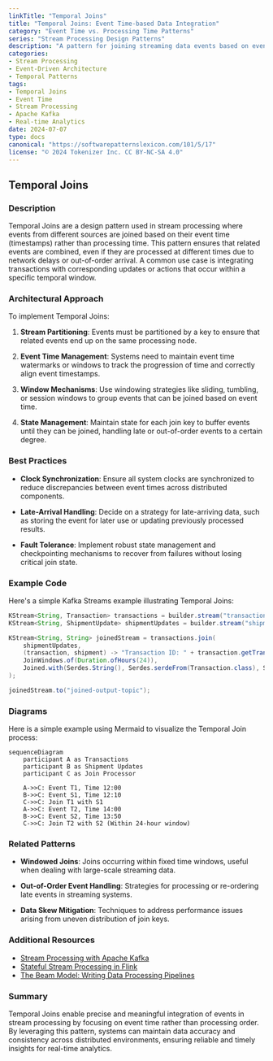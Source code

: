 ```yaml
---
linkTitle: "Temporal Joins"
title: "Temporal Joins: Event Time-based Data Integration"
category: "Event Time vs. Processing Time Patterns"
series: "Stream Processing Design Patterns"
description: "A pattern for joining streaming data events based on event time to ensure temporal proximity and relevance."
categories:
- Stream Processing
- Event-Driven Architecture
- Temporal Patterns
tags:
- Temporal Joins
- Event Time
- Stream Processing
- Apache Kafka
- Real-time Analytics
date: 2024-07-07
type: docs
canonical: "https://softwarepatternslexicon.com/101/5/17"
license: "© 2024 Tokenizer Inc. CC BY-NC-SA 4.0"
---
```


## Temporal Joins

### Description

Temporal Joins are a design pattern used in stream processing where events from different sources are joined based on their event time (timestamps) rather than processing time. This pattern ensures that related events are combined, even if they are processed at different times due to network delays or out-of-order arrival. A common use case is integrating transactions with corresponding updates or actions that occur within a specific temporal window.

### Architectural Approach

To implement Temporal Joins:

1. **Stream Partitioning**: Events must be partitioned by a key to ensure that related events end up on the same processing node.
   
2. **Event Time Management**: Systems need to maintain event time watermarks or windows to track the progression of time and correctly align event timestamps.

3. **Window Mechanisms**: Use windowing strategies like sliding, tumbling, or session windows to group events that can be joined based on event time.

4. **State Management**: Maintain state for each join key to buffer events until they can be joined, handling late or out-of-order events to a certain degree.

### Best Practices

- **Clock Synchronization**: Ensure all system clocks are synchronized to reduce discrepancies between event times across distributed components.
  
- **Late-Arrival Handling**: Decide on a strategy for late-arriving data, such as storing the event for later use or updating previously processed results.

- **Fault Tolerance**: Implement robust state management and checkpointing mechanisms to recover from failures without losing critical join state.

### Example Code

Here's a simple Kafka Streams example illustrating Temporal Joins:

```java
KStream<String, Transaction> transactions = builder.stream("transactions");
KStream<String, ShipmentUpdate> shipmentUpdates = builder.stream("shipment-updates");

KStream<String, String> joinedStream = transactions.join(
    shipmentUpdates,
    (transaction, shipment) -> "Transaction ID: " + transaction.getTransactionId() + ", Shipment Status: " + shipment.getStatus(),
    JoinWindows.of(Duration.ofHours(24)),
    Joined.with(Serdes.String(), Serdes.serdeFrom(Transaction.class), Serdes.serdeFrom(ShipmentUpdate.class))
);

joinedStream.to("joined-output-topic");
```

### Diagrams

Here is a simple example using Mermaid to visualize the Temporal Join process:

```mermaid
sequenceDiagram
    participant A as Transactions
    participant B as Shipment Updates
    participant C as Join Processor

    A->>C: Event T1, Time 12:00
    B->>C: Event S1, Time 12:10
    C->>C: Join T1 with S1
    A->>C: Event T2, Time 14:00
    B->>C: Event S2, Time 13:50
    C->>C: Join T2 with S2 (Within 24-hour window)
```

### Related Patterns

- **Windowed Joins**: Joins occurring within fixed time windows, useful when dealing with large-scale streaming data.

- **Out-of-Order Event Handling**: Strategies for processing or re-ordering late events in streaming systems.

- **Data Skew Mitigation**: Techniques to address performance issues arising from uneven distribution of join keys.

### Additional Resources

- [Stream Processing with Apache Kafka](https://kafka.apache.org/documentation/streams/)
- [Stateful Stream Processing in Flink](https://flink.apache.org/)
- [The Beam Model: Writing Data Processing Pipelines](https://beam.apache.org/documentation/programming-guide/)

### Summary

Temporal Joins enable precise and meaningful integration of events in stream processing by focusing on event time rather than processing order. By leveraging this pattern, systems can maintain data accuracy and consistency across distributed environments, ensuring reliable and timely insights for real-time analytics.
